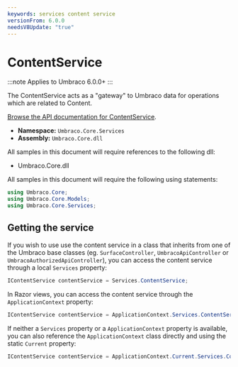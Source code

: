 ```yaml
---
keywords: services content service
versionFrom: 6.0.0
needsV8Update: "true"
---
```


# ContentService

:::note
Applies to Umbraco 6.0.0+
:::

The ContentService acts as a "gateway" to Umbraco data for operations which are related to Content.

[Browse the API documentation for ContentService](https://our.umbraco.com/apidocs/v7/csharp/api/Umbraco.Core.Services.ContentService.html).

 * **Namespace:** `Umbraco.Core.Services`
 * **Assembly:** `Umbraco.Core.dll`

All samples in this document will require references to the following dll:

* Umbraco.Core.dll

All samples in this document will require the following using statements:

```csharp
using Umbraco.Core;
using Umbraco.Core.Models;
using Umbraco.Core.Services;
```

## Getting the service

If you wish to use use the content service in a class that inherits from one of the Umbraco base classes (eg. `SurfaceController`, `UmbracoApiController` or `UmbracoAuthorizedApiController`), you can access the content service through a local `Services` property:

```csharp
IContentService contentService = Services.ContentService;
```

In Razor views, you can access the content service through the `ApplicationContext` property:

```csharp
IContentService contentService = ApplicationContext.Services.ContentService;
```

If neither a `Services` property or a `ApplicationContext` property is available, you can also reference the `ApplicationContext` class directly and using the static `Current` property:

```csharp
IContentService contentService = ApplicationContext.Current.Services.ContentService;
```
